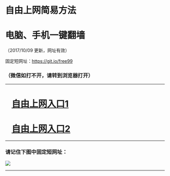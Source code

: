 ﻿# 自由上网简易方法

# 电脑、手机一键翻墙

（2017/10/09 更新，网址有效）

固定短网址：https://git.io/free99

### （微信如打不开，请转到浏览器打开）


***





# &nbsp;&nbsp; <a href="http://ft1247329728.fwq-tz-1001.info/fwqtz01.html?t=100900130673 " target="_blank">自由上网入口1</a>
# &nbsp;&nbsp; <a href="http://ft1560630000.fwq-tz-1002.info/fwqtz02.html?t=100900119911 " target="_blank">自由上网入口2</a>
***

### 请记住下图中固定短网址：

<img src="https://s3-us-west-2.amazonaws.com/fwq-1001/yjfq-20170905okok.png" /> 


***

